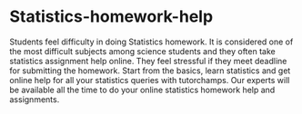 # Statistics-homework-help
Students feel difficulty in doing Statistics homework. It is considered one of the most difficult subjects among science students and they often take statistics assignment help online. They feel stressful if they meet deadline for submitting the homework. Start from the basics, learn statistics and get online help for all your statistics queries with tutorchamps. Our experts will be available all the time to do your online statistics homework help and assignments. 
